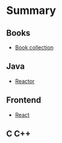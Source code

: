 # Summary

## Books
- [Book collection](/books/books.md)

## Java
- [Reactor](https://projectreactor.io)

## Frontend
- [React](https://reactjs.org)

## C C++